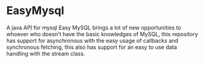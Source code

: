 # EasyMysql
A java API for mysql
Easy MySQL brings a lot of new opportunities to whoever who doesn't have the basic knowledges of MySQL, this repository has support for asynchronous with the easy usage of callbacks and synchronous fetching, this also has support for an easy to use data handling with the stream class. 
